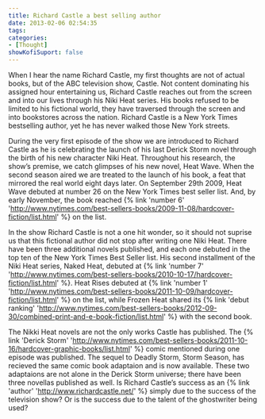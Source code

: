 ```yaml
---
title: Richard Castle a best selling author
date: 2013-02-06 02:54:35
tags:
categories: 
- [Thought]
showKofiSuport: false
---
```

When I hear the name Richard Castle, my first thoughts are not of actual books, but of the ABC television show, Castle.  Not content dominating his assigned hour entertaining us, Richard Castle reaches out from the screen and into our lives through his Niki Heat series.  <!-- more -->His books refused to be limited to his fictional world, they have traversed through the screen and into bookstores across the nation.  Richard Castle is a New York Times bestselling author, yet he has never walked those New York streets. 

During the very first episode of the show we are introduced to Richard Castle as he is celebrating the launch of his last Derick Storm novel through the birth of his new character Niki Heat.  Throughout his research, the show’s premise, we catch glimpses of his new novel, Heat Wave.  When the second season aired we are treated to the launch of his book, a feat that mirrored the real world eight days later. On September 29th 2009, Heat Wave debuted at number 26 on the New York Times best seller list.  And, by early November, the book reached {% link 'number 6' 'http://www.nytimes.com/best-sellers-books/2009-11-08/hardcover-fiction/list.html' %} on the list.

In the show Richard Castle is not a one hit wonder, so it should not suprise us that this fictional author did not stop after writing one Niki Heat.  There have been three additional novels published, and each one debuted in the top ten of the New York Times Best Seller list.  His second installment of the Niki Heat series, Naked Heat, debuted at {% link 'number 7' 'http://www.nytimes.com/best-sellers-books/2010-10-17/hardcover-fiction/list.html' %}.  Heat Rises debuted at {% link 'number 1' 'http://www.nytimes.com/best-sellers-books/2011-10-09/hardcover-fiction/list.html' %} on the list, while Frozen Heat shared its {% link 'debut ranking' 'http://www.nytimes.com/best-sellers-books/2012-09-30/combined-print-and-e-book-fiction/list.html' %} with the second book.

The Nikki Heat novels are not the only works Castle has published.  The {% link 'Derick Storm' 'http://www.nytimes.com/best-sellers-books/2011-10-16/hardcover-graphic-books/list.html' %} comic mentioned during one episode was published.  The sequel to Deadly Storm, Storm Season, has recieved the same comic book adaptaion and is now available.  These two adaptaions are not alone in the Derick Storm universe; there have been three novellas published as well.  Is Richard Castle’s success as an {% link 'author' 'http://www.richardcastle.net/' %} simply due to the success of the television show?  Or is the success due to the talent of the ghostwriter being used?
